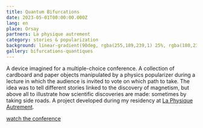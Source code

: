 ```yaml
---
title: Quantum Bifurcations
date: 2023-05-01T00:00:00.000Z
lang: en
place: Orsay
partners: La physique autrement
category: stories & popularization
background: linear-gradient(90deg, rgba(255,189,239,1) 25%, rgba(180,238,255,1), 48%, rgba(229,230,229,1) 69%, rgba(34,122,75,1) 100%)
gallery: bifurcations-quantiques
---
```

A device imagined for a multiple-choice conference. A collection of cardboard and paper objects manipulated by a physics popularizer during
a lecture in which the audience is invited to vote on which path to take. The idea was to tell different stories linked to the discovery of magnetism, but above all to illustrate how scientific discoveries are made: sometimes by taking side roads.
A project developed during my residency at [La Physique Autrement](https://vulgarisation.fr/projet/bifurcations_quantiques/?lang=en).

[watch the conference](https://www.youtube.com/live/ildO7Hj1XpE)
